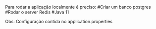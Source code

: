 Para rodar a aplicação localmente é preciso:
#Criar um banco postgres
#Rodar o server Redis
#Java 11

Obs: Configuração contida no application.properties
